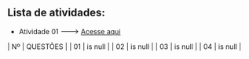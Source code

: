## Lista de atividades:
- Atividade 01 ---> [Acesse aqui](EXE01/src/br/edu/principal)




| Nº    | QUESTÕES |
| 01    | is null  |
| 02    | is null  |
| 03    | is null  |
| 04    | is null  |
